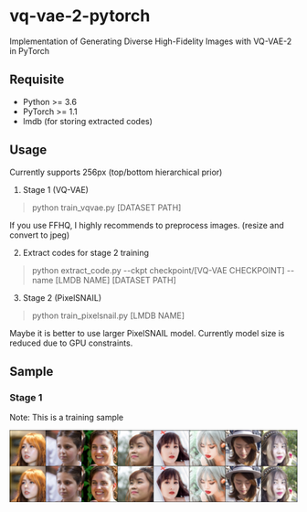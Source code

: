 # vq-vae-2-pytorch
Implementation of Generating Diverse High-Fidelity Images with VQ-VAE-2 in PyTorch

## Requisite

* Python >= 3.6
* PyTorch >= 1.1
* lmdb (for storing extracted codes)

## Usage

Currently supports 256px (top/bottom hierarchical prior)

1. Stage 1 (VQ-VAE)

> python train_vqvae.py [DATASET PATH]

If you use FFHQ, I highly recommends to preprocess images. (resize and convert to jpeg)

2. Extract codes for stage 2 training

> python extract_code.py --ckpt checkpoint/[VQ-VAE CHECKPOINT] --name [LMDB NAME] [DATASET PATH]

3. Stage 2 (PixelSNAIL)

> python train_pixelsnail.py [LMDB NAME]

Maybe it is better to use larger PixelSNAIL model. Currently model size is reduced due to GPU constraints.

## Sample

### Stage 1

Note: This is a training sample

![Sample from Stage 1 (VQ-VAE)](stage1_sample.png)
